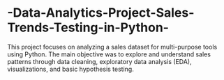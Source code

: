 # -Data-Analytics-Project-Sales-Trends-Testing-in-Python-
This project focuses on analyzing a sales dataset for multi-purpose tools using Python. The main objective was to explore and understand sales patterns through data cleaning, exploratory data analysis (EDA), visualizations, and basic hypothesis testing.
